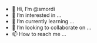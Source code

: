 - 👋 Hi, I’m @smordi
- 👀 I’m interested in ...
- 🌱 I’m currently learning ...
- 💞️ I’m looking to collaborate on ...
- 📫 How to reach me ...

<!---
smordi/smordi is a ✨ special ✨ repository because its `README.md` (this file) appears on your GitHub profile.
You can click the Preview link to take a look at your changes.
--->
